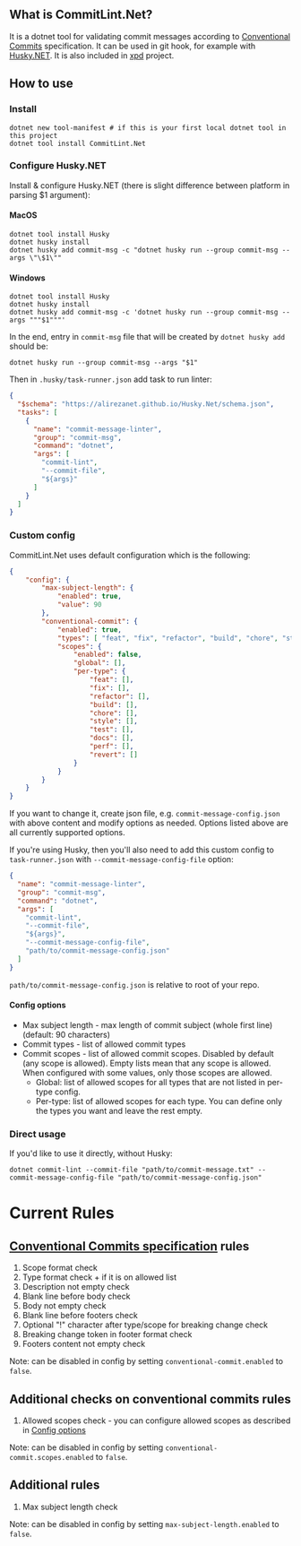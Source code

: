 ## What is CommitLint.Net?

It is a dotnet tool for validating commit messages according to [Conventional Commits](https://www.conventionalcommits.org/en/v1.0.0/) specification. It can be used in git hook, for example with [Husky.NET](https://alirezanet.github.io/Husky.Net/). It is also included in [xpd](https://github.com/tomwis/xpd) project.

## How to use

### Install
```shell
dotnet new tool-manifest # if this is your first local dotnet tool in this project
dotnet tool install CommitLint.Net
```

### Configure Husky.NET

Install & configure Husky.NET (there is slight difference between platform in parsing $1 argument):

#### MacOS
```shell
dotnet tool install Husky
dotnet husky install
dotnet husky add commit-msg -c "dotnet husky run --group commit-msg --args \"\$1\""
```

#### Windows
```shell
dotnet tool install Husky
dotnet husky install
dotnet husky add commit-msg -c 'dotnet husky run --group commit-msg --args """$1"""'
```

In the end, entry in `commit-msg` file that will be created by `dotnet husky add` should be:
```shell
dotnet husky run --group commit-msg --args "$1"
```

Then in `.husky/task-runner.json` add task to run linter:
```json
{
  "$schema": "https://alirezanet.github.io/Husky.Net/schema.json",
  "tasks": [
    {
      "name": "commit-message-linter",
      "group": "commit-msg",
      "command": "dotnet",
      "args": [
        "commit-lint",
        "--commit-file",
        "${args}"
      ]
    }
  ]
}
```


### Custom config

CommitLint.Net uses default configuration which is the following:
```json
{
    "config": {
        "max-subject-length": {
            "enabled": true,
            "value": 90
        },
        "conventional-commit": {
            "enabled": true,
            "types": [ "feat", "fix", "refactor", "build", "chore", "style", "test", "docs", "perf", "revert" ],
            "scopes": {
                "enabled": false,
                "global": [],
                "per-type": {
                    "feat": [],
                    "fix": [],
                    "refactor": [],
                    "build": [],
                    "chore": [],
                    "style": [],
                    "test": [],
                    "docs": [],
                    "perf": [],
                    "revert": []
                }
            }
        }
    }
}
```

If you want to change it, create json file, e.g. `commit-message-config.json` with above content and modify options as needed. Options listed above are all currently supported options.

If you're using Husky, then you'll also need to add this custom config to `task-runner.json` with `--commit-message-config-file` option:

```json
{
  "name": "commit-message-linter",
  "group": "commit-msg",
  "command": "dotnet",
  "args": [
    "commit-lint",
    "--commit-file",
    "${args}",
    "--commit-message-config-file",
    "path/to/commit-message-config.json"
  ]
}
```
`path/to/commit-message-config.json` is relative to root of your repo.

#### Config options

- Max subject length - max length of commit subject (whole first line) (default: 90 characters)
- Commit types - list of allowed commit types
- Commit scopes - list of allowed commit scopes. Disabled by default (any scope is allowed). Empty lists mean that any scope is allowed. When configured with some values, only those scopes are allowed.
  - Global: list of allowed scopes for all types that are not listed in per-type config.
  - Per-type: list of allowed scopes for each type. You can define only the types you want and leave the rest empty.




### Direct usage

If you'd like to use it directly, without Husky:
```shell
dotnet commit-lint --commit-file "path/to/commit-message.txt" --commit-message-config-file "path/to/commit-message-config.json"
```


# Current Rules

## [Conventional Commits specification](https://www.conventionalcommits.org/en/v1.0.0/#specification) rules
1. Scope format check
2. Type format check + if it is on allowed list
3. Description not empty check
4. Blank line before body check
5. Body not empty check
6. Blank line before footers check
7. Optional "!" character after type/scope for breaking change check
8. Breaking change token in footer format check
9. Footers content not empty check

Note: can be disabled in config by setting `conventional-commit.enabled` to `false`.

## Additional checks on conventional commits rules
1. Allowed scopes check - you can configure allowed scopes as described in [Config options](#config-options)

Note: can be disabled in config by setting `conventional-commit.scopes.enabled` to `false`.

## Additional rules
1. Max subject length check

Note: can be disabled in config by setting `max-subject-length.enabled` to `false`.
